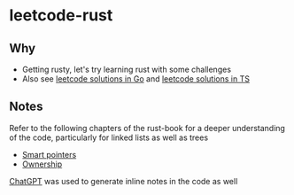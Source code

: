# leetcode-rust

## Why

- Getting rusty, let's try learning rust with some challenges
- Also see [leetcode solutions in Go](https://github.com/mtanzim/leetcode-go) and [leetcode solutions in TS](https://github.com/mtanzim/leetcode-ts)

## Notes

Refer to the following chapters of the rust-book for a deeper understanding of the code, particularly for linked lists as well as trees

- [Smart pointers](https://doc.rust-lang.org/book/ch15-00-smart-pointers.html)
- [Ownership](https://doc.rust-lang.org/book/ch04-00-understanding-ownership.html)

[ChatGPT](https://chat.openai.com/) was used to generate inline notes in the code as well
